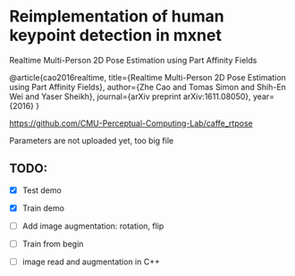 # Reimplementation of human keypoint detection in mxnet

Realtime Multi-Person 2D Pose Estimation using Part Affinity Fields

@article{cao2016realtime,
  title={Realtime Multi-Person 2D Pose Estimation using Part Affinity Fields},
  author={Zhe Cao and Tomas Simon and Shih-En Wei and Yaser Sheikh},
  journal={arXiv preprint arXiv:1611.08050},
  year={2016}
  }
  
  
https://github.com/CMU-Perceptual-Computing-Lab/caffe_rtpose

Parameters are not uploaded yet, too big file

## TODO:
- [x] Test demo
- [x] Train demo
- [ ] Add image augmentation: rotation, flip
- [ ] Train from begin
- [ ] image read and augmentation in C++

